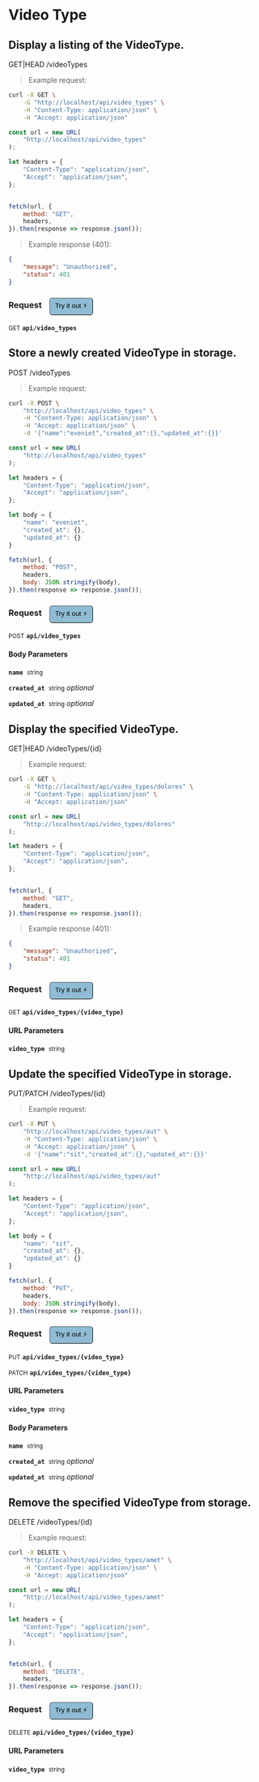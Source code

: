 # Video Type


## Display a listing of the VideoType.


GET|HEAD /videoTypes

> Example request:

```bash
curl -X GET \
    -G "http://localhost/api/video_types" \
    -H "Content-Type: application/json" \
    -H "Accept: application/json"
```

```javascript
const url = new URL(
    "http://localhost/api/video_types"
);

let headers = {
    "Content-Type": "application/json",
    "Accept": "application/json",
};


fetch(url, {
    method: "GET",
    headers,
}).then(response => response.json());
```


> Example response (401):

```json
{
    "message": "Unauthorized",
    "status": 401
}
```
<div id="execution-results-GETapi-video_types" hidden>
    <blockquote>Received response<span id="execution-response-status-GETapi-video_types"></span>:</blockquote>
    <pre class="json"><code id="execution-response-content-GETapi-video_types"></code></pre>
</div>
<div id="execution-error-GETapi-video_types" hidden>
    <blockquote>Request failed with error:</blockquote>
    <pre><code id="execution-error-message-GETapi-video_types"></code></pre>
</div>
<form id="form-GETapi-video_types" data-method="GET" data-path="api/video_types" data-authed="0" data-hasfiles="0" data-headers='{"Content-Type":"application\/json","Accept":"application\/json"}' onsubmit="event.preventDefault(); executeTryOut('GETapi-video_types', this);">
<h3>
    Request&nbsp;&nbsp;&nbsp;
        <button type="button" style="background-color: #8fbcd4; padding: 5px 10px; border-radius: 5px; border-width: thin;" id="btn-tryout-GETapi-video_types" onclick="tryItOut('GETapi-video_types');">Try it out ⚡</button>
    <button type="button" style="background-color: #c97a7e; padding: 5px 10px; border-radius: 5px; border-width: thin;" id="btn-canceltryout-GETapi-video_types" onclick="cancelTryOut('GETapi-video_types');" hidden>Cancel</button>&nbsp;&nbsp;
    <button type="submit" style="background-color: #6ac174; padding: 5px 10px; border-radius: 5px; border-width: thin;" id="btn-executetryout-GETapi-video_types" hidden>Send Request 💥</button>
    </h3>
<p>
<small class="badge badge-green">GET</small>
 <b><code>api/video_types</code></b>
</p>
</form>


## Store a newly created VideoType in storage.


POST /videoTypes

> Example request:

```bash
curl -X POST \
    "http://localhost/api/video_types" \
    -H "Content-Type: application/json" \
    -H "Accept: application/json" \
    -d '{"name":"eveniet","created_at":{},"updated_at":{}}'

```

```javascript
const url = new URL(
    "http://localhost/api/video_types"
);

let headers = {
    "Content-Type": "application/json",
    "Accept": "application/json",
};

let body = {
    "name": "eveniet",
    "created_at": {},
    "updated_at": {}
}

fetch(url, {
    method: "POST",
    headers,
    body: JSON.stringify(body),
}).then(response => response.json());
```


<div id="execution-results-POSTapi-video_types" hidden>
    <blockquote>Received response<span id="execution-response-status-POSTapi-video_types"></span>:</blockquote>
    <pre class="json"><code id="execution-response-content-POSTapi-video_types"></code></pre>
</div>
<div id="execution-error-POSTapi-video_types" hidden>
    <blockquote>Request failed with error:</blockquote>
    <pre><code id="execution-error-message-POSTapi-video_types"></code></pre>
</div>
<form id="form-POSTapi-video_types" data-method="POST" data-path="api/video_types" data-authed="0" data-hasfiles="0" data-headers='{"Content-Type":"application\/json","Accept":"application\/json"}' onsubmit="event.preventDefault(); executeTryOut('POSTapi-video_types', this);">
<h3>
    Request&nbsp;&nbsp;&nbsp;
        <button type="button" style="background-color: #8fbcd4; padding: 5px 10px; border-radius: 5px; border-width: thin;" id="btn-tryout-POSTapi-video_types" onclick="tryItOut('POSTapi-video_types');">Try it out ⚡</button>
    <button type="button" style="background-color: #c97a7e; padding: 5px 10px; border-radius: 5px; border-width: thin;" id="btn-canceltryout-POSTapi-video_types" onclick="cancelTryOut('POSTapi-video_types');" hidden>Cancel</button>&nbsp;&nbsp;
    <button type="submit" style="background-color: #6ac174; padding: 5px 10px; border-radius: 5px; border-width: thin;" id="btn-executetryout-POSTapi-video_types" hidden>Send Request 💥</button>
    </h3>
<p>
<small class="badge badge-black">POST</small>
 <b><code>api/video_types</code></b>
</p>
<h4 class="fancy-heading-panel"><b>Body Parameters</b></h4>
<p>
<b><code>name</code></b>&nbsp;&nbsp;<small>string</small>  &nbsp;
<input type="text" name="name" data-endpoint="POSTapi-video_types" data-component="body" required  hidden>
<br>
</p>
<p>
<b><code>created_at</code></b>&nbsp;&nbsp;<small>string</small>     <i>optional</i> &nbsp;
<input type="text" name="created_at" data-endpoint="POSTapi-video_types" data-component="body"  hidden>
<br>
</p>
<p>
<b><code>updated_at</code></b>&nbsp;&nbsp;<small>string</small>     <i>optional</i> &nbsp;
<input type="text" name="updated_at" data-endpoint="POSTapi-video_types" data-component="body"  hidden>
<br>
</p>

</form>


## Display the specified VideoType.


GET|HEAD /videoTypes/{id}

> Example request:

```bash
curl -X GET \
    -G "http://localhost/api/video_types/dolores" \
    -H "Content-Type: application/json" \
    -H "Accept: application/json"
```

```javascript
const url = new URL(
    "http://localhost/api/video_types/dolores"
);

let headers = {
    "Content-Type": "application/json",
    "Accept": "application/json",
};


fetch(url, {
    method: "GET",
    headers,
}).then(response => response.json());
```


> Example response (401):

```json
{
    "message": "Unauthorized",
    "status": 401
}
```
<div id="execution-results-GETapi-video_types--video_type-" hidden>
    <blockquote>Received response<span id="execution-response-status-GETapi-video_types--video_type-"></span>:</blockquote>
    <pre class="json"><code id="execution-response-content-GETapi-video_types--video_type-"></code></pre>
</div>
<div id="execution-error-GETapi-video_types--video_type-" hidden>
    <blockquote>Request failed with error:</blockquote>
    <pre><code id="execution-error-message-GETapi-video_types--video_type-"></code></pre>
</div>
<form id="form-GETapi-video_types--video_type-" data-method="GET" data-path="api/video_types/{video_type}" data-authed="0" data-hasfiles="0" data-headers='{"Content-Type":"application\/json","Accept":"application\/json"}' onsubmit="event.preventDefault(); executeTryOut('GETapi-video_types--video_type-', this);">
<h3>
    Request&nbsp;&nbsp;&nbsp;
        <button type="button" style="background-color: #8fbcd4; padding: 5px 10px; border-radius: 5px; border-width: thin;" id="btn-tryout-GETapi-video_types--video_type-" onclick="tryItOut('GETapi-video_types--video_type-');">Try it out ⚡</button>
    <button type="button" style="background-color: #c97a7e; padding: 5px 10px; border-radius: 5px; border-width: thin;" id="btn-canceltryout-GETapi-video_types--video_type-" onclick="cancelTryOut('GETapi-video_types--video_type-');" hidden>Cancel</button>&nbsp;&nbsp;
    <button type="submit" style="background-color: #6ac174; padding: 5px 10px; border-radius: 5px; border-width: thin;" id="btn-executetryout-GETapi-video_types--video_type-" hidden>Send Request 💥</button>
    </h3>
<p>
<small class="badge badge-green">GET</small>
 <b><code>api/video_types/{video_type}</code></b>
</p>
<h4 class="fancy-heading-panel"><b>URL Parameters</b></h4>
<p>
<b><code>video_type</code></b>&nbsp;&nbsp;<small>string</small>  &nbsp;
<input type="text" name="video_type" data-endpoint="GETapi-video_types--video_type-" data-component="url" required  hidden>
<br>
</p>
</form>


## Update the specified VideoType in storage.


PUT/PATCH /videoTypes/{id}

> Example request:

```bash
curl -X PUT \
    "http://localhost/api/video_types/aut" \
    -H "Content-Type: application/json" \
    -H "Accept: application/json" \
    -d '{"name":"sit","created_at":{},"updated_at":{}}'

```

```javascript
const url = new URL(
    "http://localhost/api/video_types/aut"
);

let headers = {
    "Content-Type": "application/json",
    "Accept": "application/json",
};

let body = {
    "name": "sit",
    "created_at": {},
    "updated_at": {}
}

fetch(url, {
    method: "PUT",
    headers,
    body: JSON.stringify(body),
}).then(response => response.json());
```


<div id="execution-results-PUTapi-video_types--video_type-" hidden>
    <blockquote>Received response<span id="execution-response-status-PUTapi-video_types--video_type-"></span>:</blockquote>
    <pre class="json"><code id="execution-response-content-PUTapi-video_types--video_type-"></code></pre>
</div>
<div id="execution-error-PUTapi-video_types--video_type-" hidden>
    <blockquote>Request failed with error:</blockquote>
    <pre><code id="execution-error-message-PUTapi-video_types--video_type-"></code></pre>
</div>
<form id="form-PUTapi-video_types--video_type-" data-method="PUT" data-path="api/video_types/{video_type}" data-authed="0" data-hasfiles="0" data-headers='{"Content-Type":"application\/json","Accept":"application\/json"}' onsubmit="event.preventDefault(); executeTryOut('PUTapi-video_types--video_type-', this);">
<h3>
    Request&nbsp;&nbsp;&nbsp;
        <button type="button" style="background-color: #8fbcd4; padding: 5px 10px; border-radius: 5px; border-width: thin;" id="btn-tryout-PUTapi-video_types--video_type-" onclick="tryItOut('PUTapi-video_types--video_type-');">Try it out ⚡</button>
    <button type="button" style="background-color: #c97a7e; padding: 5px 10px; border-radius: 5px; border-width: thin;" id="btn-canceltryout-PUTapi-video_types--video_type-" onclick="cancelTryOut('PUTapi-video_types--video_type-');" hidden>Cancel</button>&nbsp;&nbsp;
    <button type="submit" style="background-color: #6ac174; padding: 5px 10px; border-radius: 5px; border-width: thin;" id="btn-executetryout-PUTapi-video_types--video_type-" hidden>Send Request 💥</button>
    </h3>
<p>
<small class="badge badge-darkblue">PUT</small>
 <b><code>api/video_types/{video_type}</code></b>
</p>
<p>
<small class="badge badge-purple">PATCH</small>
 <b><code>api/video_types/{video_type}</code></b>
</p>
<h4 class="fancy-heading-panel"><b>URL Parameters</b></h4>
<p>
<b><code>video_type</code></b>&nbsp;&nbsp;<small>string</small>  &nbsp;
<input type="text" name="video_type" data-endpoint="PUTapi-video_types--video_type-" data-component="url" required  hidden>
<br>
</p>
<h4 class="fancy-heading-panel"><b>Body Parameters</b></h4>
<p>
<b><code>name</code></b>&nbsp;&nbsp;<small>string</small>  &nbsp;
<input type="text" name="name" data-endpoint="PUTapi-video_types--video_type-" data-component="body" required  hidden>
<br>
</p>
<p>
<b><code>created_at</code></b>&nbsp;&nbsp;<small>string</small>     <i>optional</i> &nbsp;
<input type="text" name="created_at" data-endpoint="PUTapi-video_types--video_type-" data-component="body"  hidden>
<br>
</p>
<p>
<b><code>updated_at</code></b>&nbsp;&nbsp;<small>string</small>     <i>optional</i> &nbsp;
<input type="text" name="updated_at" data-endpoint="PUTapi-video_types--video_type-" data-component="body"  hidden>
<br>
</p>

</form>


## Remove the specified VideoType from storage.


DELETE /videoTypes/{id}

> Example request:

```bash
curl -X DELETE \
    "http://localhost/api/video_types/amet" \
    -H "Content-Type: application/json" \
    -H "Accept: application/json"
```

```javascript
const url = new URL(
    "http://localhost/api/video_types/amet"
);

let headers = {
    "Content-Type": "application/json",
    "Accept": "application/json",
};


fetch(url, {
    method: "DELETE",
    headers,
}).then(response => response.json());
```


<div id="execution-results-DELETEapi-video_types--video_type-" hidden>
    <blockquote>Received response<span id="execution-response-status-DELETEapi-video_types--video_type-"></span>:</blockquote>
    <pre class="json"><code id="execution-response-content-DELETEapi-video_types--video_type-"></code></pre>
</div>
<div id="execution-error-DELETEapi-video_types--video_type-" hidden>
    <blockquote>Request failed with error:</blockquote>
    <pre><code id="execution-error-message-DELETEapi-video_types--video_type-"></code></pre>
</div>
<form id="form-DELETEapi-video_types--video_type-" data-method="DELETE" data-path="api/video_types/{video_type}" data-authed="0" data-hasfiles="0" data-headers='{"Content-Type":"application\/json","Accept":"application\/json"}' onsubmit="event.preventDefault(); executeTryOut('DELETEapi-video_types--video_type-', this);">
<h3>
    Request&nbsp;&nbsp;&nbsp;
        <button type="button" style="background-color: #8fbcd4; padding: 5px 10px; border-radius: 5px; border-width: thin;" id="btn-tryout-DELETEapi-video_types--video_type-" onclick="tryItOut('DELETEapi-video_types--video_type-');">Try it out ⚡</button>
    <button type="button" style="background-color: #c97a7e; padding: 5px 10px; border-radius: 5px; border-width: thin;" id="btn-canceltryout-DELETEapi-video_types--video_type-" onclick="cancelTryOut('DELETEapi-video_types--video_type-');" hidden>Cancel</button>&nbsp;&nbsp;
    <button type="submit" style="background-color: #6ac174; padding: 5px 10px; border-radius: 5px; border-width: thin;" id="btn-executetryout-DELETEapi-video_types--video_type-" hidden>Send Request 💥</button>
    </h3>
<p>
<small class="badge badge-red">DELETE</small>
 <b><code>api/video_types/{video_type}</code></b>
</p>
<h4 class="fancy-heading-panel"><b>URL Parameters</b></h4>
<p>
<b><code>video_type</code></b>&nbsp;&nbsp;<small>string</small>  &nbsp;
<input type="text" name="video_type" data-endpoint="DELETEapi-video_types--video_type-" data-component="url" required  hidden>
<br>
</p>
</form>




